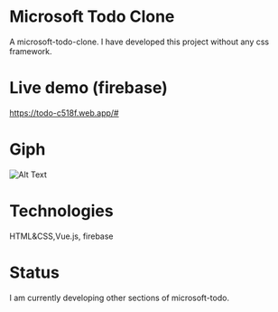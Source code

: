 # Microsoft Todo Clone
A microsoft-todo-clone. I have developed this project without any css framework.

# Live demo (firebase)
https://todo-c518f.web.app/#

# Giph
![Alt Text](https://media.giphy.com/media/EloK5affruM9NQzQvZ/giphy.gif)





# Technologies
HTML&CSS,Vue.js, firebase


# Status
I am currently developing other sections of microsoft-todo.


